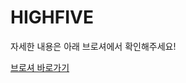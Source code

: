 # HIGHFIVE

자세한 내용은 아래 브로셔에서 확인해주세요!

[브로셔 바로가기](https://teamsparta.notion.site/HIGHFIVE-1b4f52d8f9974b8f89cc082dc72b6021)
